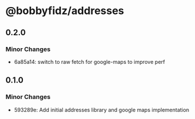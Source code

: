 # @bobbyfidz/addresses

## 0.2.0

### Minor Changes

- 6a85a14: switch to raw fetch for google-maps to improve perf

## 0.1.0

### Minor Changes

- 593289e: Add initial addresses library and google maps implementation
